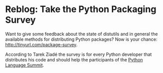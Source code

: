# Reblog: Take the Python Packaging Survey

Want to give some feedback about the state of distutils and in general the
available methods for distributing Python packages? Now is your chance:
<http://tinyurl.com/package-survey>.

According to Tarek Ziadé the survey is for every Python developer that
distributes his code and should help the participants of the [Python Language
Summit](http://us.pycon.org/2009/about/summits/language/).